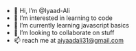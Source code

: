 - 👋 Hi, I’m @Iyaad-Ali
- 👀 I’m interested in learning to code
- 🌱 I’m currently learning javascript basics
- 💞️ I’m looking to collaborate on stuff
- 📫 reach me at aiyaadali31@gmail.com

<!---
Iyaad-Ali/Iyaad-Ali is a ✨ special ✨ repository because its `README.md` (this file) appears on your GitHub profile.
You can click the Preview link to take a look at your changes.
--->
